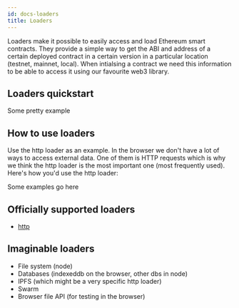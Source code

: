 ```yaml
---
id: docs-loaders
title: Loaders
---
```


Loaders make it possible to easily access and load Ethereum smart contracts. They provide a simple way to get the ABI and address of a certain deployed contract in a certain version in a particular location (testnet, mainnet, local). When intialsing a contract we need this information to be able to access it using our favourite web3 library.

## Loaders quickstart

Some pretty example

## How to use loaders

Use the http loader as an example. In the browser we don't have a lot of ways to access external data. One of them is HTTP requests which is why we think the http loader is the most important one (most frequently used). Here's how you'd use the http loader:

Some examples go here

## Officially supported loaders

- [http](https://github.com/JoinColony/colony-js/tree/master/packages/colony-js-contract-loader-http)

## Imaginable loaders

- File system (node)
- Databases (indexeddb on the browser, other dbs in node)
- IPFS (which might be a very specific http loader)
- Swarm
- Browser file API (for testing in the browser)
